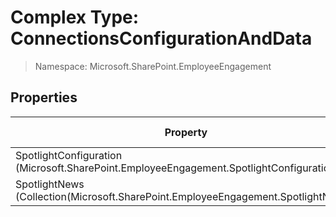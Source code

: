 # Complex Type: ConnectionsConfigurationAndData

> Namespace: Microsoft.SharePoint.EmployeeEngagement

## Properties

Property | SPO | SP 2019 | SP 2016 | SP 2013
----------|:---:|:-------:|:-------:|:-------:
SpotlightConfiguration (Microsoft.SharePoint.EmployeeEngagement.SpotlightConfiguration) | ✅ | ❌ | ❌ | ❌
SpotlightNews (Collection(Microsoft.SharePoint.EmployeeEngagement.SpotlightNews)) | ✅ | ❌ | ❌ | ❌